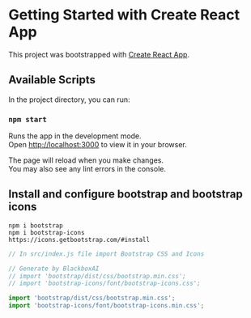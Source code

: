 # Getting Started with Create React App

This project was bootstrapped with [Create React App](https://github.com/facebook/create-react-app).

## Available Scripts

In the project directory, you can run:

### `npm start`

Runs the app in the development mode.\
Open [http://localhost:3000](http://localhost:3000) to view it in your browser.

The page will reload when you make changes.\
You may also see any lint errors in the console.

## Install and configure bootstrap and bootstrap icons

`npm i bootstrap` <br>
`npm i bootstrap-icons` <br>
`https://icons.getbootstrap.com/#install` <br>

```javascript
// In src/index.js file import Bootstrap CSS and Icons

// Generate by BlackboxAI
// import 'bootstrap/dist/css/bootstrap.min.css';
// import 'bootstrap-icons/font/bootstrap-icons.css';

import 'bootstrap/dist/css/bootstrap.min.css';
import 'bootstrap-icons/font/bootstrap-icons.min.css';
```
